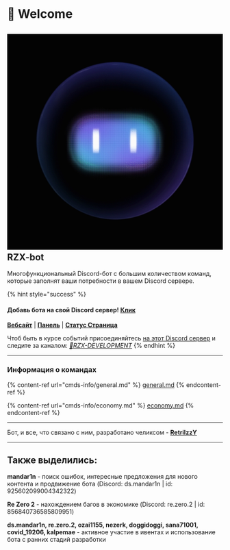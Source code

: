 # 🤩 Welcome

## &#x20;<img src=".gitbook/assets/rzx-bot_pfp.webp" alt="" data-size="line"> **RZX-bot**

Многофункциональный Discord-бот с большим количеством команд, которые заполнят ваши потребности в вашем Discord сервере.


{% hint style="success" %}
#### Добавь бота на свой Discord сервер! [Клик](https://invite.rzx.ehd.lol/)

[**Вебсайт**](https://rzx-bot.top) | [**Панель**](https://dash.rzx-bot.top) | [**Статус Страница**](https://uptime.rzx-bot.top)

Чтоб быть в курсе событий присоединяйтесь [на этот Discord сервер](https://discord.gg/cEqr2Cv73j) и следите за каналом: [_🤖RZX-DEVELOPMENT_](https://discord.com/channels/967016490723336192/1131319491494686720)
{% endhint %}

***

### Информация о командах

{% content-ref url="cmds-info/general.md" %}
[general.md](cmds-info/general.md)
{% endcontent-ref %}

{% content-ref url="cmds-info/economy.md" %}
[economy.md](cmds-info/economy.md)
{% endcontent-ref %}

***

Бот, и все, что связано с ним, разработано челиксом - [**RetrilzzY**](https://retrilzzy.top/)

***

## Также выделились:
**mandar1n** - поиск ошибок, интересные предложения для нового контента и продвижение бота (Discord: ds.mandar1n | id: 925602099004342322)

**Re Zero 2** - нахождением багов в экономике (Discord: re.zero.2 | id: 856840736585809951)

**ds.mandar1n, re.zero.2, ozai1155, nezerk, doggidoggi, sana71001, covid_19206, kalpemae** - активное участие в ивентах и использование бота с ранних стадий разработки
